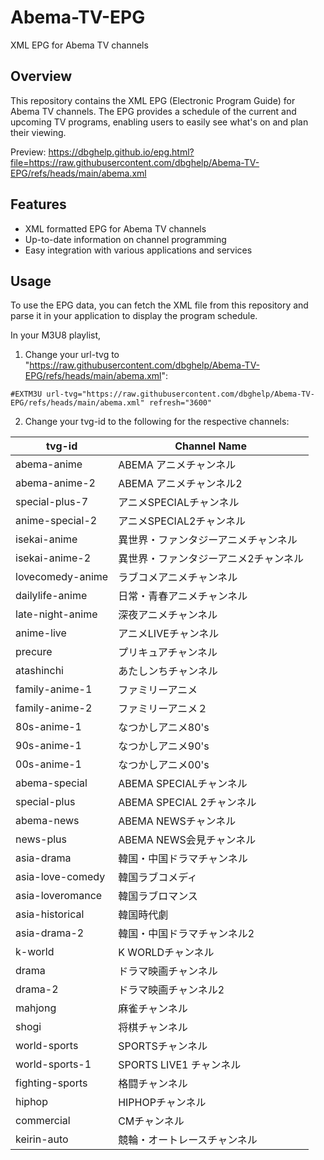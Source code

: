 # Abema-TV-EPG
XML EPG for Abema TV channels

## Overview

This repository contains the XML EPG (Electronic Program Guide) for Abema TV channels. The EPG provides a schedule of the current and upcoming TV programs, enabling users to easily see what's on and plan their viewing.

Preview: https://dbghelp.github.io/epg.html?file=https://raw.githubusercontent.com/dbghelp/Abema-TV-EPG/refs/heads/main/abema.xml

## Features

- XML formatted EPG for Abema TV channels
- Up-to-date information on channel programming
- Easy integration with various applications and services

## Usage

To use the EPG data, you can fetch the XML file from this repository and parse it in your application to display the program schedule.

In your M3U8 playlist, 

1. Change your url-tvg to "https://raw.githubusercontent.com/dbghelp/Abema-TV-EPG/refs/heads/main/abema.xml":

```#EXTM3U url-tvg="https://raw.githubusercontent.com/dbghelp/Abema-TV-EPG/refs/heads/main/abema.xml" refresh="3600"```

2. Change your tvg-id to the following for the respective channels:
  
| tvg-id              | Channel Name                      |
|---------------------|-----------------------------------|
| abema-anime         | ABEMA アニメチャンネル            |
| abema-anime-2       | ABEMA アニメチャンネル2           |
| special-plus-7      | アニメSPECIALチャンネル           |
| anime-special-2     | アニメSPECIAL2チャンネル          |
| isekai-anime        | 異世界・ファンタジーアニメチャンネル |
| isekai-anime-2      | 異世界・ファンタジーアニメ2チャンネル|
| lovecomedy-anime    | ラブコメアニメチャンネル          |
| dailylife-anime     | 日常・青春アニメチャンネル         |
| late-night-anime    | 深夜アニメチャンネル              |
| anime-live          | アニメLIVEチャンネル              |
| precure             | プリキュアチャンネル              |
| atashinchi          | あたしンちチャンネル              |
| family-anime-1      | ファミリーアニメ                 |
| family-anime-2      | ファミリーアニメ２               |
| 80s-anime-1         | なつかしアニメ80's                |
| 90s-anime-1         | なつかしアニメ90's                |
| 00s-anime-1         | なつかしアニメ00's                |
| abema-special       | ABEMA SPECIALチャンネル           |
| special-plus        | ABEMA SPECIAL 2チャンネル         |
| abema-news          | ABEMA NEWSチャンネル              |
| news-plus           | ABEMA NEWS会見チャンネル          |
| asia-drama          | 韓国・中国ドラマチャンネル         |
| asia-love-comedy    | 韓国ラブコメディ                 |
| asia-loveromance    | 韓国ラブロマンス                 |
| asia-historical     | 韓国時代劇                       |
| asia-drama-2        | 韓国・中国ドラマチャンネル2       |
| k-world             | K WORLDチャンネル                |
| drama               | ドラマ映画チャンネル              |
| drama-2             | ドラマ映画チャンネル2             |
| mahjong             | 麻雀チャンネル                   |
| shogi               | 将棋チャンネル                   |
| world-sports        | SPORTSチャンネル                 |
| world-sports-1      | SPORTS LIVE1 チャンネル          |
| fighting-sports     | 格闘チャンネル                   |
| hiphop              | HIPHOPチャンネル                 |
| commercial          | CMチャンネル                     |
| keirin-auto         | 競輪・オートレースチャンネル       |

